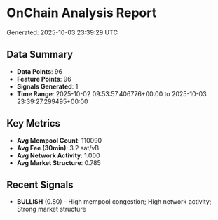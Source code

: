 # OnChain Analysis Report
Generated: 2025-10-03 23:39:29 UTC

## Data Summary
- **Data Points**: 96
- **Feature Points**: 96
- **Signals Generated**: 1
- **Time Range**: 2025-10-02 09:53:57.406776+00:00 to 2025-10-03 23:39:27.299495+00:00

## Key Metrics
- **Avg Mempool Count**: 110090
- **Avg Fee (30min)**: 3.2 sat/vB
- **Avg Network Activity**: 1.000
- **Avg Market Structure**: 0.785

## Recent Signals
- **BULLISH** (0.80) - High mempool congestion; High network activity; Strong market structure
